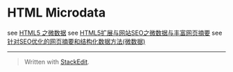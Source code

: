 
HTML Microdata
===================

see [HTML5 之微数据][1]
see [HTML5扩展与网站SEO之微数据与丰富网页摘要][2]
see [针对SEO优化的网页摘要和结构化数据方法(微数据)][3]

----------

  [1]: http://kayosite.com/html5-microdata.html
  [2]: http://www.luoxiao123.cn/1353-2.html
  [3]: http://blog.csdn.net/websites/article/details/18727187





> Written with [StackEdit](https://stackedit.io/).